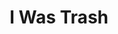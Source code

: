 --- 
title: "I Was Trash"
publishdate: "2018-12-15T16:48:46+02:00"
src: "https://365manga.net/manga/i-was-trash"
image: "https://data.365manga.net/images/thumbnails/32809-i-was-trash.jpg"
description: " He was looked down on, forced to break off his engagement, he was murdered, maybe this is the life that trash should have… But he was taken over by me, the strongest cultivator, Cang Kun Zi, as I reborned. Now that I'm here, I'll make the best of it! Watch as I use this trash body of mine to trample upon you mere ants!"
---